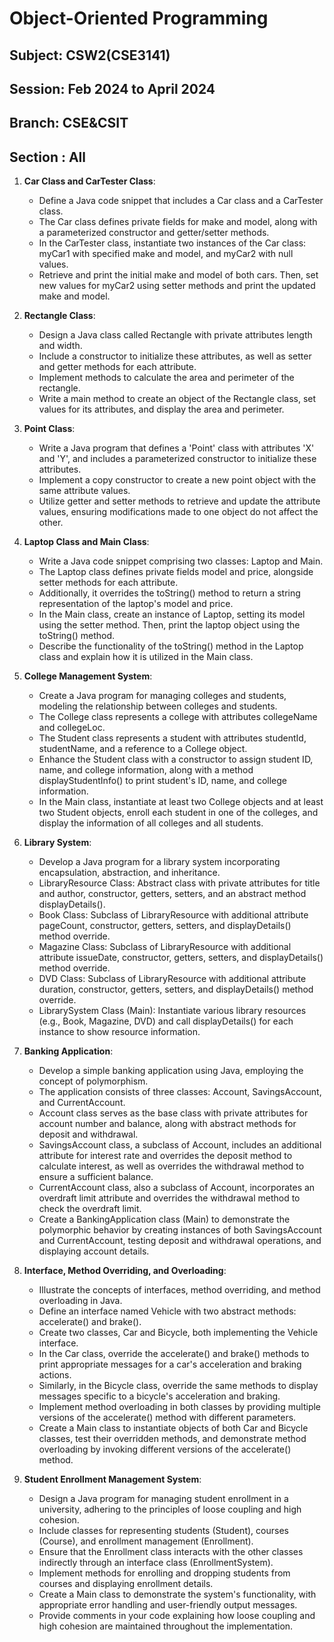# Object-Oriented Programming

## Subject: CSW2(CSE3141)
## Session: Feb 2024 to April 2024
## Branch: CSE&CSIT
## Section : All

1. **Car Class and CarTester Class**:
   - Define a Java code snippet that includes a Car class and a CarTester class.
   - The Car class defines private fields for make and model, along with a parameterized constructor and getter/setter methods.
   - In the CarTester class, instantiate two instances of the Car class: myCar1 with specified make and model, and myCar2 with null values.
   - Retrieve and print the initial make and model of both cars. Then, set new values for myCar2 using setter methods and print the updated make and model.

2. **Rectangle Class**:
   - Design a Java class called Rectangle with private attributes length and width.
   - Include a constructor to initialize these attributes, as well as setter and getter methods for each attribute.
   - Implement methods to calculate the area and perimeter of the rectangle.
   - Write a main method to create an object of the Rectangle class, set values for its attributes, and display the area and perimeter.

3. **Point Class**:
   - Write a Java program that defines a 'Point' class with attributes 'X' and 'Y', and includes a parameterized constructor to initialize these attributes.
   - Implement a copy constructor to create a new point object with the same attribute values.
   - Utilize getter and setter methods to retrieve and update the attribute values, ensuring modifications made to one object do not affect the other.

4. **Laptop Class and Main Class**:
   - Write a Java code snippet comprising two classes: Laptop and Main.
   - The Laptop class defines private fields model and price, alongside setter methods for each attribute.
   - Additionally, it overrides the toString() method to return a string representation of the laptop's model and price.
   - In the Main class, create an instance of Laptop, setting its model using the setter method. Then, print the laptop object using the toString() method.
   - Describe the functionality of the toString() method in the Laptop class and explain how it is utilized in the Main class.

5. **College Management System**:
   - Create a Java program for managing colleges and students, modeling the relationship between colleges and students.
   - The College class represents a college with attributes collegeName and collegeLoc.
   - The Student class represents a student with attributes studentId, studentName, and a reference to a College object.
   - Enhance the Student class with a constructor to assign student ID, name, and college information, along with a method displayStudentInfo() to print student's ID, name, and college information.
   - In the Main class, instantiate at least two College objects and at least two Student objects, enroll each student in one of the colleges, and display the information of all colleges and all students.

6. **Library System**:
   - Develop a Java program for a library system incorporating encapsulation, abstraction, and inheritance.
   - LibraryResource Class: Abstract class with private attributes for title and author, constructor, getters, setters, and an abstract method displayDetails().
   - Book Class: Subclass of LibraryResource with additional attribute pageCount, constructor, getters, setters, and displayDetails() method override.
   - Magazine Class: Subclass of LibraryResource with additional attribute issueDate, constructor, getters, setters, and displayDetails() method override.
   - DVD Class: Subclass of LibraryResource with additional attribute duration, constructor, getters, setters, and displayDetails() method override.
   - LibrarySystem Class (Main): Instantiate various library resources (e.g., Book, Magazine, DVD) and call displayDetails() for each instance to show resource information.

7. **Banking Application**:
   - Develop a simple banking application using Java, employing the concept of polymorphism.
   - The application consists of three classes: Account, SavingsAccount, and CurrentAccount.
   - Account class serves as the base class with private attributes for account number and balance, along with abstract methods for deposit and withdrawal.
   - SavingsAccount class, a subclass of Account, includes an additional attribute for interest rate and overrides the deposit method to calculate interest, as well as overrides the withdrawal method to ensure a sufficient balance.
   - CurrentAccount class, also a subclass of Account, incorporates an overdraft limit attribute and overrides the withdrawal method to check the overdraft limit.
   - Create a BankingApplication class (Main) to demonstrate the polymorphic behavior by creating instances of both SavingsAccount and CurrentAccount, testing deposit and withdrawal operations, and displaying account details.

8. **Interface, Method Overriding, and Overloading**:
   - Illustrate the concepts of interfaces, method overriding, and method overloading in Java.
   - Define an interface named Vehicle with two abstract methods: accelerate() and brake().
   - Create two classes, Car and Bicycle, both implementing the Vehicle interface.
   - In the Car class, override the accelerate() and brake() methods to print appropriate messages for a car's acceleration and braking actions.
   - Similarly, in the Bicycle class, override the same methods to display messages specific to a bicycle's acceleration and braking.
   - Implement method overloading in both classes by providing multiple versions of the accelerate() method with different parameters.
   - Create a Main class to instantiate objects of both Car and Bicycle classes, test their overridden methods, and demonstrate method overloading by invoking different versions of the accelerate() method.

9. **Student Enrollment Management System**:
   - Design a Java program for managing student enrollment in a university, adhering to the principles of loose coupling and high cohesion.
   - Include classes for representing students (Student), courses (Course), and enrollment management (Enrollment).
   - Ensure that the Enrollment class interacts with the other classes indirectly through an interface class (EnrollmentSystem).
   - Implement methods for enrolling and dropping students from courses and displaying enrollment details.
   - Create a Main class to demonstrate the system's functionality, with appropriate error handling and user-friendly output messages.
   - Provide comments in your code explaining how loose coupling and high cohesion are maintained throughout the implementation.

